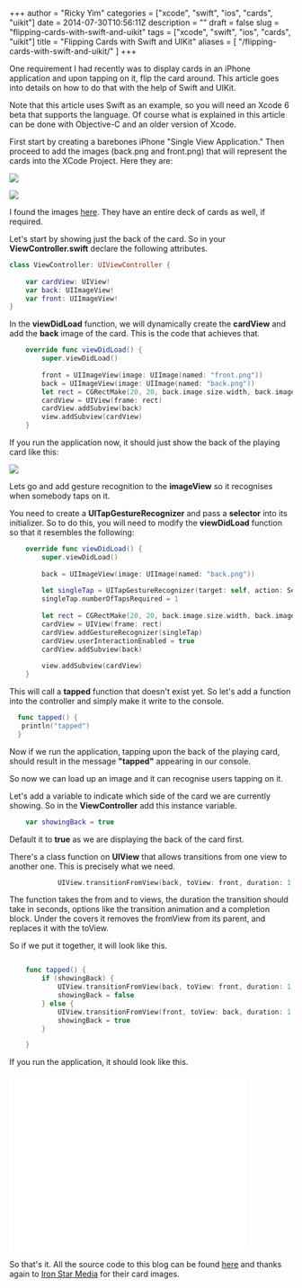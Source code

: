 +++
author = "Ricky Yim"
categories = ["xcode", "swift", "ios", "cards", "uikit"]
date = 2014-07-30T10:56:11Z
description = ""
draft = false
slug = "flipping-cards-with-swift-and-uikit"
tags = ["xcode", "swift", "ios", "cards", "uikit"]
title = "Flipping Cards with Swift and UIKit"
aliases = [
    "/flipping-cards-with-swift-and-uikit/"
]
+++

One requirement I had recently was to display cards in an iPhone application and upon tapping on it, flip the card around. This article goes into details on how to do that with the help of Swift and UIKit. 

Note that this article uses Swift as an example, so you will need an Xcode 6 beta that supports the language. Of course what is explained in this article can be done with Objective-C and an older version of Xcode.

First start by creating a barebones iPhone "Single View Application." Then proceed to add the images (back.png and front.png) that will represent the cards into the XCode Project. Here they are:

![](/content/images/2014/Jul/back-1.png)

![](/content/images/2014/Jul/front-1.png)

I found the images [here](http://www.ironstarmedia.co.uk/resources/free-game-assets/browse/graphics/sprites/Playing+Cards). They have an entire deck of cards as well, if required.

Let's start by showing just the back of the card. So in your **ViewController.swift** declare the following attributes.

```swift
class ViewController: UIViewController {
    
    var cardView: UIView!
    var back: UIImageView!
    var front: UIImageView!
}
```

In the **viewDidLoad** function, we will dynamically create the **cardView** and add the **back** image of the card. This is the code that achieves that.

```swift
    override func viewDidLoad() {
        super.viewDidLoad()
        
        front = UIImageView(image: UIImage(named: "front.png"))
        back = UIImageView(image: UIImage(named: "back.png"))
        let rect = CGRectMake(20, 20, back.image.size.width, back.image.size.height)
        cardView = UIView(frame: rect)
        cardView.addSubview(back)
        view.addSubview(cardView)
    }
```

If you run the application now, it should just show the back of the playing card like this:

![](/content/images/2014/Jul/ios-simulator.png)

Lets go and add gesture recognition to the **imageView** so it recognises when somebody taps on it.

You need to create a **UITapGestureRecognizer** and pass a **selector** into its initializer. So to do this, you will need to modify the **viewDidLoad** function so that it resembles the following:

```swift
    override func viewDidLoad() {
        super.viewDidLoad()
        
        back = UIImageView(image: UIImage(named: "back.png"))
        
        let singleTap = UITapGestureRecognizer(target: self, action: Selector("tapped"))
        singleTap.numberOfTapsRequired = 1
        
        let rect = CGRectMake(20, 20, back.image.size.width, back.image.size.height)
        cardView = UIView(frame: rect)
        cardView.addGestureRecognizer(singleTap)
        cardView.userInteractionEnabled = true
        cardView.addSubview(back)
        
        view.addSubview(cardView)
    }
```

This will call a **tapped** function that doesn't exist yet. So let's add a function into the controller and simply make it write to the console.

```swift
  func tapped() {
   println("tapped")
  }
```

Now if we run the application, tapping upon the back of the playing card, should result in the message **"tapped"** appearing in our console.

So now we can load up an image and it can recognise users tapping on it. 

Let's add a variable to indicate which side of the card we are currently showing. So in the **ViewController** add this instance variable.

```swift
    var showingBack = true
```

Default it to **true** as we are displaying the back of the card first.

There's a class function on **UIView** that allows transitions from one view to another one. This is precisely what we need. 

```swift
            UIView.transitionFromView(back, toView: front, duration: 1, options: UIViewAnimationOptions.TransitionFlipFromRight, completion: nil)
```

The function takes the from and to views, the duration the transition should take in seconds, options like the transition animation and a completion block. Under the covers it removes the fromView from its parent, and replaces it with the toView.

So if we put it together, it will look like this.

```swift

    func tapped() {
        if (showingBack) {
            UIView.transitionFromView(back, toView: front, duration: 1, options: UIViewAnimationOptions.TransitionFlipFromRight, completion: nil)
            showingBack = false
        } else {
            UIView.transitionFromView(front, toView: back, duration: 1, options: UIViewAnimationOptions.TransitionFlipFromLeft, completion: nil)
            showingBack = true
        }

    }
```

If you run the application, it should look like this.

<iframe width="420" height="315" src="//www.youtube.com/embed/AIgwab1o1c4" frameborder="0" allowfullscreen></iframe>

So that's it. All the source code to this blog can be found [here](https://github.com/codingricky/Swift-Flipping-Cards) and thanks again to [Iron Star Media](http://www.ironstarmedia.co.uk) for their card images.
